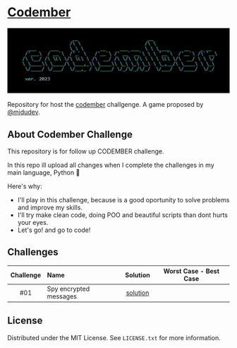 # [Codember](https://codember.dev)

![Codember](./readme_src/img/codember_logo.png)

Repository for host the [codember](https://codember.dev) challgenge. A game proposed by [@midudev](https://github.com/midudev/).


## About Codember Challenge

This repository is for follow up CODEMBER challenge.

In this repo ill upload all changes when I complete the challenges in my main language, Python 🐍

Here's why:

* I'll play in this challenge, because is a good oportunity to solve problems and improve my skills.
* I'll try make clean code, doing POO and beautiful scripts than dont hurts your eyes.
* Let's go! and go to code!

## Challenges

| Challenge | Name                   | Solution                        | Worst Case - Best Case |
|:---------:|:-----------------------|:-------------------------------:|:----------------------:|
|    #01    | Spy encrypted messages |  [solution](./challenge_01)    ||      -O(n) - O(1)-     |

## License

Distributed under the MIT License. See `LICENSE.txt` for more information.
